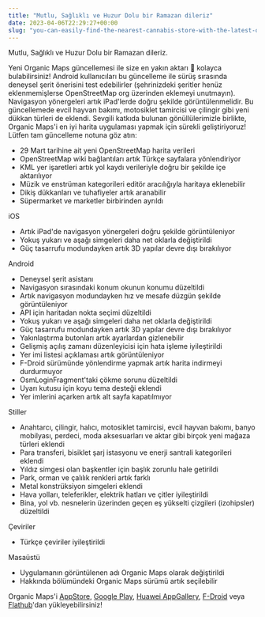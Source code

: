 ```yaml
---
title: "Mutlu, Sağlıklı ve Huzur Dolu bir Ramazan dileriz"
date: 2023-04-06T22:29:27+00:00
slug: "you-can-easily-find-the-nearest-cannabis-store-with-the-latest-organic-maps-update"
---
```


Mutlu, Sağlıklı ve Huzur Dolu bir Ramazan dileriz.

Yeni Organic Maps güncellemesi ile size en yakın aktarı 🌿 kolayca bulabilirsiniz! Android kullanıcıları bu güncelleme ile sürüş sırasında deneysel şerit önerisini test edebilirler (şehrinizdeki şeritler henüz eklenmemişlerse OpenStreetMap org üzerinden eklemeyi unutmayın). Navigasyon yönergeleri artık iPad'lerde doğru şekilde görüntülenmelidir. Bu güncellemede evcil hayvan bakımı, motosiklet tamircisi ve çilingir gibi yeni dükkan türleri de eklendi. Sevgili katkıda bulunan gönüllülerimizle birlikte, Organic Maps'i en iyi harita uygulaması yapmak için sürekli geliştiriyoruz! Lütfen tam güncelleme notuna göz atın:

* 29 Mart tarihine ait yeni OpenStreetMap harita verileri 
* OpenStreetMap wiki bağlantıları artık Türkçe sayfalara yönlendiriyor
* KML yer işaretleri artık yol kaydı verileriyle doğru bir şekilde içe aktarılıyor
* Müzik ve enstrüman kategorileri editör aracılığıyla haritaya eklenebilir
* Dikiş dükkanları ve tuhafiyeler artık aranabilir
* Süpermarket ve marketler birbirinden ayrıldı

iOS
* Artık iPad'de navigasyon yönergeleri doğru şekilde görüntüleniyor
* Yokuş yukarı ve aşağı simgeleri daha net oklarla değiştirildi
* Güç tasarrufu modundayken artık 3D yapılar devre dışı bırakılıyor

Android
* Deneysel şerit asistanı
* Navigasyon sırasındaki konum okunun konumu düzeltildi
* Artık navigasyon modundayken hız ve mesafe düzgün şekilde görüntüleniyor
* API için haritadan nokta seçimi düzeltildi
* Yokuş yukarı ve aşağı simgeleri daha net oklarla değiştirildi
* Güç tasarrufu modundayken artık 3D yapılar devre dışı bırakılıyor
* Yakınlaştırma butonları artık ayarlardan gizlenebilir
* Gelişmiş açılış zamanı düzenleyicisi için hata işleme iyileştirildi
* Yer imi listesi açıklaması artık görüntüleniyor
*  F-Droid sürümünde yönlendirme yapmak artık harita indirmeyi durdurmuyor
*  OsmLoginFragment'taki çökme sorunu düzeltildi
*  Uyarı kutusu için koyu tema desteği eklendi
*  Yer imlerini açarken artık alt sayfa kapatılmıyor

Stiller
* Anahtarcı, çilingir, halıcı, motosiklet tamircisi, evcil hayvan bakımı, banyo mobilyası, perdeci, moda aksesuarları ve aktar gibi birçok yeni mağaza türleri eklendi
* Para transferi, bisiklet şarj istasyonu ve enerji santrali kategorileri eklendi
* Yıldız simgesi olan başkentler için başlık zorunlu hale getirildi
* Park, orman ve çalılık renkleri artık farklı
* Metal konstrüksiyon simgeleri eklendi
* Hava yolları, teleferikler, elektrik hatları ve çitler iyileştirildi
* Bina, yol vb. nesnelerin üzerinden geçen eş yükselti çizgileri (izohipsler) düzeltildi

Çeviriler
* Türkçe çeviriler iyileştirildi

Masaüstü
* Uygulamanın görüntülenen adı Organic Maps olarak değiştirildi
* Hakkında bölümündeki Organic Maps sürümü artık seçilebilir

Organic Maps'i [AppStore](https://apps.apple.com/app/organic-maps/id1567437057), [Google Play](https://play.google.com/store/apps/details?id=app.organicmaps&hl=tr), [Huawei AppGallery](https://appgallery.huawei.com/#/app/C104325611?local=tr), [F-Droid](https://f-droid.org/en/packages/app.organicmaps/) veya [Flathub](https://flathub.org/apps/details/app.organicmaps.desktop)'dan yükleyebilirsiniz!
